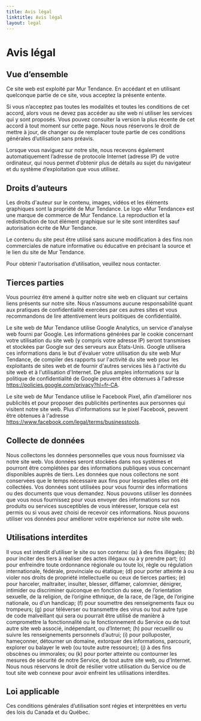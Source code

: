 ```yaml
---
title: Avis légal
linktitle: Avis légal
layout: legal
---
```


# Avis légal

## Vue d’ensemble

Ce site web est exploité par Mur Tendance. En accédant et en utilisant quelconque partie de ce site, vous acceptez la présente entente. 

Si vous n’acceptez pas toutes les modalités et toutes les conditions de cet accord, alors vous ne devez pas accéder au site web ni utiliser les services qui y sont proposés. Vous pouvez consulter la version la plus récente de cet accord à tout moment sur cette page. Nous nous réservons le droit de mettre à jour, de changer ou de remplacer toute partie de ces conditions générales d’utilisation sans préavis.

Lorsque vous naviguez sur notre site, nous recevons également automatiquement l’adresse de protocole Internet (adresse IP) de votre ordinateur, qui nous permet d’obtenir plus de détails au sujet du navigateur et du système d’exploitation que vous utilisez.


## Droits d’auteurs

Les droits d'auteur sur le contenu, images, vidéos et les éléments graphiques sont la propriété de Mur Tendance. Le logo «Mur Tendance» est une marque de commerce de Mur Tendance. La reproduction et la redistribution de tout élément graphique sur le site sont interdites sauf autorisation écrite de Mur Tendance. 

Le contenu du site peut être utilisé sans aucune modification à des fins non commerciales de nature informative ou éducative en précisant la source et le lien du site de Mur Tendance.

Pour obtenir l'autorisation d’utilisation, veuillez nous contacter.


## Tierces parties

Vous pourriez être amené à quitter notre site web en cliquant sur certains liens présents sur notre site. Nous n’assumons aucune responsabilité quant aux pratiques de confidentialité exercées par ces autres sites et vous recommandons de lire attentivement leurs politiques de confidentialité.

Le site web de Mur Tendance utilise Google Analytics, un service d'analyse web fourni par Google. Les informations générées par le cookie concernant votre utilisation du site web (y compris votre adresse IP) seront transmises et stockées par Google sur des serveurs aux États-Unis. Google utilisera ces informations dans le but d'évaluer votre utilisation du site web Mur Tendance, de compiler des rapports sur l'activité du site web pour les exploitants de sites web et de fournir d'autres services liés à l'activité du site web et à l'utilisation d'Internet. De plus amples informations sur la politique de confidentialité de Google peuvent être obtenues à l'adresse https://policies.google.com/privacy?hl=fr-CA.

Le site web de Mur Tendance utilise le Facebook Pixel, afin d’améliorer nos publicités et pour proposer des publicités pertinentes aux personnes qui visitent notre site web. Plus d'informations sur le pixel Facebook, peuvent être obtenues à l'adresse https://www.facebook.com/legal/terms/businesstools.


## Collecte de données

Nous collectons les données personnelles que vous nous fournissez via notre site web. Vos données seront stockées dans nos systèmes et pourront être complétées par des informations publiques vous concernant disponibles auprès de tiers. Les données que nous collectons ne sont conservées que le temps nécessaire aux fins pour lesquelles elles ont été collectées. Vos données sont utilisées pour vous fournir des informations ou des documents que vous demandez. Nous pouvons utiliser les données que vous nous fournissez pour vous envoyer des informations sur nos produits ou services susceptibles de vous intéresser, lorsque cela est permis ou si vous avez choisi de recevoir ces informations. Nous pouvons utiliser vos données pour améliorer votre expérience sur notre site web.


## Utilisations interdites

Il vous est interdit d’utiliser le site ou son contenu: (a) à des fins illégales; (b) pour inciter des tiers à réaliser des actes illégaux ou à y prendre part; (c) pour enfreindre toute ordonnance régionale ou toute loi, règle ou régulation internationale, fédérale, provinciale ou étatique; (d) pour porter atteinte à ou violer nos droits de propriété intellectuelle ou ceux de tierces parties; (e) pour harceler, maltraiter, insulter, blesser, diffamer, calomnier, dénigrer, intimider ou discriminer quiconque en fonction du sexe, de l’orientation sexuelle, de la religion, de l’origine ethnique, de la race, de l’âge, de l’origine nationale, ou d’un handicap; (f) pour soumettre des renseignements faux ou trompeurs; (g) pour téléverser ou transmettre des virus ou tout autre type de code malveillant qui sera ou pourrait être utilisé de manière à compromettre la fonctionnalité ou le fonctionnement du Service ou de tout autre site web associé, indépendant, ou d’Internet; (h) pour recueillir ou suivre les renseignements personnels d’autrui; (i) pour polluposter, hameçonner, détourner un domaine, extorquer des informations, parcourir, explorer ou balayer le web (ou toute autre ressource); (j) à des fins obscènes ou immorales; ou (k) pour porter atteinte ou contourner les mesures de sécurité de notre Service, de tout autre site web, ou d’Internet. Nous nous réservons le droit de résilier votre utilisation du Service ou de tout site web connexe pour avoir enfreint les utilisations interdites.


## Loi applicable

Ces conditions générales d’utilisation sont régies et interprétées en vertu des lois du Canada et du Québec.





